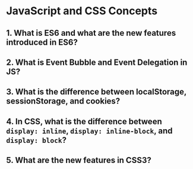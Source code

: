 # JavaScript and CSS Concepts

## 1. What is ES6 and what are the new features introduced in ES6?

## 2. What is Event Bubble and Event Delegation in JS?

## 3. What is the difference between localStorage, sessionStorage, and cookies?

## 4. In CSS, what is the difference between `display: inline`, `display: inline-block`, and `display: block`?

## 5. What are the new features in CSS3?
